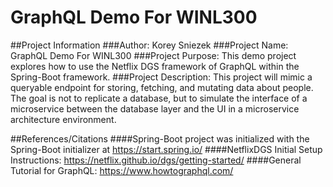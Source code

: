 
# GraphQL Demo For WINL300
##Project Information
###Author: 
Korey Sniezek
###Project Name: 
GraphQL Demo For WINL300
###Project Purpose: 
This demo project explores how to use the Netflix DGS framework of GraphQL within the Spring-Boot framework.
###Project Description:
This project will mimic a queryable endpoint for storing, fetching, and mutating data about people. The goal is not to 
replicate a database, but to simulate the interface of a microservice between the database layer and the UI in a 
microservice architecture environment.

##References/Citations
####Spring-Boot project was initialized with the Spring-Boot initializer at https://start.spring.io/
####NetflixDGS Initial Setup Instructions: https://netflix.github.io/dgs/getting-started/
####General Tutorial for GraphQL: https://www.howtographql.com/


